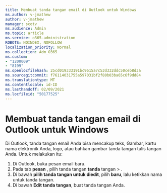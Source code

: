 ```yaml
---
title: Membuat tanda tangan email di Outlook untuk Windows
ms.author: v-jmathew
author: v-jmathew
manager: scotv
ms.audience: Admin
ms.topic: article
ms.service: o365-administration
ROBOTS: NOINDEX, NOFOLLOW
localization_priority: Normal
ms.collection: Adm_O365
ms.custom:
- "1200009"
- "8199"
ms.openlocfilehash: 25cd019333191bc9615a7c53d332ddc50ceb8d3a
ms.sourcegitcommit: f76114031755a597031bf2f80b03ba65c6f9dd84
ms.translationtype: MT
ms.contentlocale: id-ID
ms.lasthandoff: 02/09/2021
ms.locfileid: "50177525"
---
```

# <a name="create-an-email-signature-in-outlook-for-windows"></a>Membuat tanda tangan email di Outlook untuk Windows

Di Outlook, tanda tangan email Anda bisa mencakup teks, Gambar, kartu nama elektronik Anda, logo, atau bahkan gambar tanda tangan tulis tangan Anda. Untuk melakukan itu:

1. Di Outlook, buka pesan email baru.
2. Pada tab **pesan** , pilih tanda tangan **tanda** tangan  >  .
3. Di bawah **pilih tanda tangan untuk diedit**, pilih **baru**, lalu ketikkan nama untuk tanda tangan.
4. Di bawah **Edit tanda tangan**, buat tanda tangan Anda.
